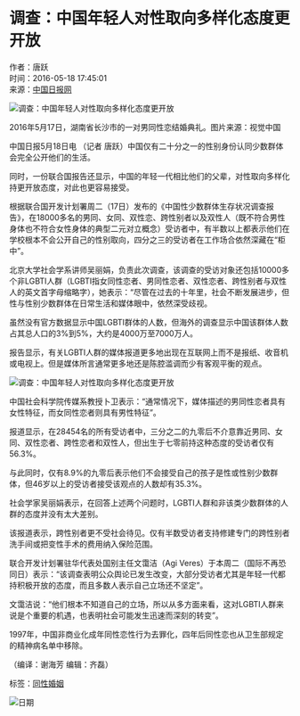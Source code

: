 # 调查：中国年轻人对性取向多样化态度更开放

作者：唐跃  
时间：2016-05-18 17:45:01  
来源：[中国日报网](https://www.chinadaily.com.cn/)

![调查：中国年轻人对性取向多样化态度更开放](../../img/attachement/jpg/site1/20160518/eca86bd77be618a67ef40a.jpg)

2016年5月17日，湖南省长沙市的一对男同性恋结婚典礼。图片来源：视觉中国

中国日报5月18日电 （记者 唐跃）中国仅有二十分之一的性别身份认同少数群体会完全公开他们的生活。

同时，一份联合国报告还显示，中国的年轻一代相比他们的父辈，对性取向多样化持更开放态度，对此也更容易接受。

根据联合国开发计划署周二（17日）发布的《中国性少数群体生存状况调查报告》，在18000多名的男同、女同、双性恋、跨性别者以及双性人（既不符合男性身体也不符合女性身体的典型二元对立概念）受访者中，有半数以上都表示他们在学校根本不会公开自己的性别取向，四分之三的受访者在工作场合依然深藏在“柜中”。

北京大学社会学系讲师吴丽娟，负责此次调查，该调查的受访对象还包括10000多个非LGBTI人群（LGBTI指女同性恋者、男同性恋者、双性恋者、跨性别者与双性人的英文首字母缩略字），她表示：“尽管在过去的十年里，社会不断发展进步，但性与性别少数群体在日常生活和媒体眼中，依然深受歧视。

虽然没有官方数据显示中国LGBTI群体的人数，但海外的调查显示中国该群体人数占其总人口的3%到5%，大约是4000万至7000万人。

报告显示，有关LGBTI人群的媒体报道更多地出现在互联网上而不是报纸、收音机或电视上。但是媒体所言通常更多地还是陈腔滥调而少有客观平衡的观点。

![调查：中国年轻人对性取向多样化态度更开放](../../img/attachement/jpg/site1/20160518/eca86bd77be618a67ef40a.jpg)

中国社会科学院传媒系教授卜卫表示：“通常情况下，媒体描述的男同性恋者具有女性特征，而女同性恋者则具有男性特征”。

报道显示，在28454名的所有受访者中，三分之二的九零后不介意靠近男同、女同、双性恋者、跨性恋者和双性人，但出生于七零前持这种态度的受访者仅有56.3%。

与此同时，仅有8.9%的九零后表示他们不会接受自己的孩子是性或性别少数群体，但46岁以上的受访者接受该观点的人数却有35.3%。

社会学家吴丽娟表示，在回答上述两个问题时，LGBTI人群和非该类少数群体的人群的态度并没有太大差别。

该报道表示，跨性别者更不受社会待见。仅有半数受访者支持修建专门的跨性别者洗手间或把变性手术的费用纳入保险范围。

联合开发计划署驻华代表处国别主任文霭洁（Agi Veres）于本周二（国际不再恐同日）表示：“该调查表明公众舆论已发生改变，大部分受访者尤其是年轻一代都持积极开放的态度，而且多数人表示自己立场还不坚定”。

文霭洁说：“他们根本不知道自己的立场，所以从多方面来看，这对LGBTI人群来说是个重要的机遇，也表明社会可能发生迅速而深刻的转变”。

1997年，中国非商业化成年同性恋性行为去罪化，四年后同性恋也从卫生部规定的精神病名单中移除。

（编译：谢海芳 编辑：齐磊）

标签：[同性婚姻](http://search.chinadaily.com.cn/searchcn.jsp?searchText=%E5%90%8C%E6%80%A7%E5%A9%9A%E5%A7%BB)

![日期](https://cn.chinadaily.com.cn/image/2016/download.jpg)
<!-- tcd_original_link https://cn.chinadaily.com.cn/2016-05/18/content_25352642.htm -->
